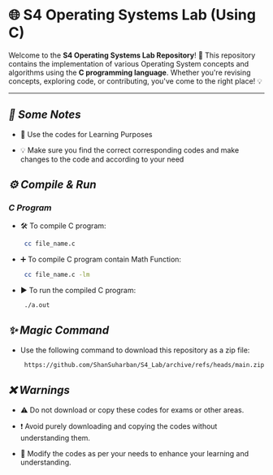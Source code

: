 # 🌐 S4 Operating Systems Lab (Using C)

Welcome to the **S4 Operating Systems Lab Repository**! 🚀 This repository contains the implementation of various Operating System concepts and algorithms using the **C programming language**. Whether you're revising concepts, exploring code, or contributing, you've come to the right place! 💡

---

##  *📝 Some Notes*

- 📖 Use the codes for Learning Purposes 

* 💡 Make sure you find the correct corresponding codes and make changes to the code and according to your need 

## *⚙️ Compile & Run*


  ### *C Program*

  * 🛠️ To compile C program:
    ```bash
     cc file_name.c

  * ➕ To compile C program contain Math Function:
    ```bash
     cc file_name.c -lm

  * ▶️ To run the compiled C program:
    ```bash
     ./a.out

## *✨ Magic Command*

* Use the following command to download this repository as a zip file:
  ```bash
   https://github.com/ShanSuharban/S4_Lab/archive/refs/heads/main.zip


##  *❌ Warnings*

*  ⚠️ Do not download or copy these codes for exams or other areas.
+  ❗ Avoid purely downloading and copying the codes without understanding them.
-  🧠 Modify the codes as per your needs to enhance your learning and understanding.
